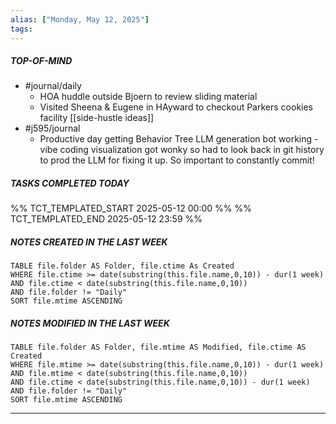 ```yaml
---
alias: ["Monday, May 12, 2025"]
tags: 
---
```

##### TOP-OF-MIND
- #journal/daily 
	- HOA huddle outside Bjoern to review sliding material
	- Visited Sheena & Eugene in HAyward to checkout Parkers cookies facility [[side-hustle ideas]]
- #j595/journal 
	- Productive day getting Behavior Tree LLM generation bot working - vibe coding visualization got wonky so had to look back in git history to prod the LLM for fixing it up. So important to constantly commit!

##### TASKS COMPLETED TODAY
%% TCT_TEMPLATED_START 2025-05-12 00:00 %%
%% TCT_TEMPLATED_END 2025-05-12 23:59 %%



##### NOTES CREATED IN THE LAST WEEK
``` dataview
TABLE file.folder AS Folder, file.ctime As Created
WHERE file.ctime >= date(substring(this.file.name,0,10)) - dur(1 week) 
AND file.ctime < date(substring(this.file.name,0,10)) 
AND file.folder != "Daily"
SORT file.mtime ASCENDING
```

##### NOTES MODIFIED IN THE LAST WEEK
``` dataview
TABLE file.folder AS Folder, file.mtime AS Modified, file.ctime AS Created
WHERE file.mtime >= date(substring(this.file.name,0,10)) - dur(1 week)
AND file.mtime < date(substring(this.file.name,0,10))
AND file.ctime < date(substring(this.file.name,0,10)) - dur(1 week)
AND file.folder != "Daily"
SORT file.mtime ASCENDING
```
---
